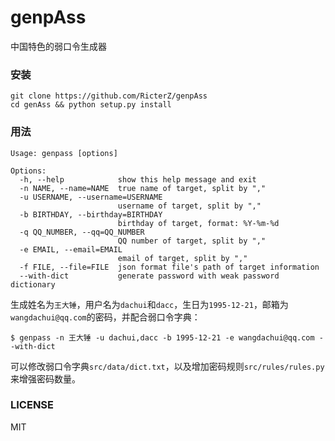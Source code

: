 # genpAss
中国特色的弱口令生成器

### 安装

    git clone https://github.com/RicterZ/genpAss
    cd genAss && python setup.py install
    
### 用法


    Usage: genpass [options]

    Options:
      -h, --help            show this help message and exit
      -n NAME, --name=NAME  true name of target, split by ","
      -u USERNAME, --username=USERNAME
                            username of target, split by ","
      -b BIRTHDAY, --birthday=BIRTHDAY
                            birthday of target, format: %Y-%m-%d
      -q QQ_NUMBER, --qq=QQ_NUMBER
                            QQ number of target, split by ","
      -e EMAIL, --email=EMAIL
                            email of target, split by ","
      -f FILE, --file=FILE  json format file's path of target information
      --with-dict           generate password with weak password dictionary


生成姓名为`王大锤`，用户名为`dachui`和`dacc`，生日为`1995-12-21`，邮箱为`wangdachui@qq.com`的密码，并配合弱口令字典：

    $ genpass -n 王大锤 -u dachui,dacc -b 1995-12-21 -e wangdachui@qq.com --with-dict

可以修改弱口令字典`src/data/dict.txt`，以及增加密码规则`src/rules/rules.py`来增强密码数量。  
  
      
### LICENSE
MIT
